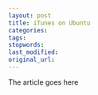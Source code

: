 ```yaml
---
layout: post
title: iTunes on Ubuntu
categories:
tags:
stopwords:
last_modified:
original_url: 
---
```


The article goes here

